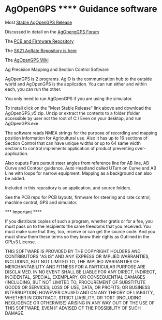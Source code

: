 
# AgOpenGPS  ****  Guidance software

Most [Stable AgOpenGPS Release](https://github.com/farmerbriantee/AgOpenGPS/releases)

Discussed in detail on the [AgOpengGPS Forum](https://discourse.agopengps.com/)

The [PCB and Firmware Repository](https://github.com/farmerbriantee/AgOpenGPS_Boards)

The [SK21 AgRate Repository is here](https://github.com/SK21/AOG_RC)

The [AgOpenGPS Wiki](https://github.com/farmerbriantee/AgOpenGPS_Boards/wiki)


Ag Precision Mapping and Section Control Software

AgOpenGPS is 2 programs. AgIO is the communication hub to the outside world and AgOpenGPS is the 
application. You can run either and within each, you can run the other. 

You only need to run AgOpenGPS if you are using the simulator.

To install click on the "Most Stable Release" link above and download the AgOpenGPS_v5.zip.
Unzip or extract the contents to a folder (folder accessible by user not the root of C:\) 
Even on your desktop, and run AgOpenGPS.exe

The software reads NMEA strings for the purpose of recording and mapping position information 
for Agricultural use. Also it has up to 16 sections of Section Control that can have unique widths 
or up to 64 same width sections to control implements application of product preventing 
over-application.

Also ouputs Pure pursuit steer angles from reference line for AB line, AB Curve and Contour guidance. 
Auto Headland called UTurn on Curve and AB Line with loops for narrow equipment. 
Mapping as a background can also be added.

Included in this repository is an application, and source folders. 

See the PCB repo for PCB layouts, firmware for steering and rate control, machine control, GPS and simulator. 

*** Important ****

If you distribute copies of such a program, whether
gratis or for a fee, you must pass on to the recipients the same
freedoms that you received.  You must make sure that they, too, receive
or can get the source code.  And you must show them these terms so they
know their rights as Outlined in the GPLv3 License.

THIS SOFTWARE IS PROVIDED BY THE COPYRIGHT HOLDERS AND CONTRIBUTORS "AS IS" AND ANY EXPRESS OR IMPLIED WARRANTIES, INCLUDING, BUT NOT LIMITED TO, THE IMPLIED WARRANTIES OF MERCHANTABILITY AND FITNESS FOR A PARTICULAR PURPOSE ARE DISCLAIMED.
IN NO EVENT SHALL <COPYRIGHT HOLDER> BE LIABLE FOR ANY DIRECT, INDIRECT, INCIDENTAL, SPECIAL, EXEMPLARY, OR CONSEQUENTIAL DAMAGES (INCLUDING, BUT NOT LIMITED TO, PROCUREMENT OF SUBSTITUTE GOODS OR SERVICES;
LOSS OF USE, DATA, OR PROFITS; OR BUSINESS INTERRUPTION) HOWEVER CAUSED AND ON ANY THEORY OF LIABILITY, WHETHER IN CONTRACT, STRICT LIABILITY, OR TORT (INCLUDING NEGLIGENCE OR OTHERWISE) ARISING IN ANY WAY OUT OF THE USE OF THIS SOFTWARE, EVEN IF ADVISED OF THE POSSIBILITY OF SUCH DAMAGE.

